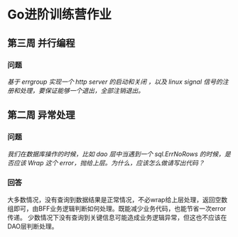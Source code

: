 # Go进阶训练营作业

## 第三周 并行编程
### 问题
*基于 errgroup 实现一个 http server 的启动和关闭 ，以及 linux signal 信号的注册和处理，要保证能够一个退出，全部注销退出。*

## 第二周 异常处理
### 问题
*我们在数据库操作的时候，比如 dao 层中当遇到一个 sql.ErrNoRows 的时候，是否应该 Wrap 这个 error，抛给上层。为什么，应该怎么做请写出代码？*
### 回答
大多数情况，没有查询到数据结果是正常情况，不必wrap给上层处理，返回空数组即可，由BFF业务逻辑判断如何处理。既能减少业务代码，也能节省一次error传递。
少数情况下没有查询到关键信息可能造成业务逻辑异常，但这也不应该在DAO层判断处理。